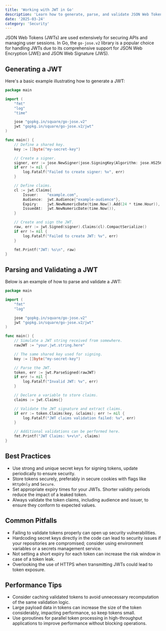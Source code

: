 ```yaml
---
title: 'Working with JWT in Go'
description: 'Learn how to generate, parse, and validate JSON Web Tokens (JWTs) in Go using the popular go-jose.v2 library'
date: '2025-03-24'
category: 'Security'
---
```


JSON Web Tokens (JWTs) are used extensively for securing APIs and managing user sessions. In Go, the `go-jose.v2` library is a popular choice for handling JWTs due to its comprehensive support for JSON Web Encryption (JWE) and JSON Web Signature (JWS).

## Generating a JWT

Here's a basic example illustrating how to generate a JWT:

```go
package main

import (
	"fmt"
	"log"
	"time"

	jose "gopkg.in/square/go-jose.v2"
	jwt "gopkg.in/square/go-jose.v2/jwt"
)

func main() {
	// Define a shared key.
	key := []byte("my-secret-key")

	// Create a signer.
	signer, err := jose.NewSigner(jose.SigningKey{Algorithm: jose.HS256, Key: key}, nil)
	if err != nil {
		log.Fatalf("Failed to create signer: %v", err)
	}

	// Define claims.
	cl := jwt.Claims{
		Issuer:    "example.com",
		Audience:  jwt.Audience{"example-audience"},
		Expiry:    jwt.NewNumericDate(time.Now().Add(24 * time.Hour)),
		IssuedAt:  jwt.NewNumericDate(time.Now()),
	}

	// Create and sign the JWT.
	raw, err := jwt.Signed(signer).Claims(cl).CompactSerialize()
	if err != nil {
		log.Fatalf("Failed to create JWT: %v", err)
	}

	fmt.Printf("JWT: %s\n", raw)
}
```

## Parsing and Validating a JWT

Below is an example of how to parse and validate a JWT:

```go
package main

import (
	"fmt"
	"log"

	jose "gopkg.in/square/go-jose.v2"
	jwt "gopkg.in/square/go-jose.v2/jwt"
)

func main() {
	// Simulate a JWT string received from somewhere.
	rawJWT := "your.jwt.string.here"

	// The same shared key used for signing.
	key := []byte("my-secret-key")

	// Parse the JWT.
	token, err := jwt.ParseSigned(rawJWT)
	if err != nil {
		log.Fatalf("Invalid JWT: %v", err)
	}

	// Declare a variable to store claims.
	claims := jwt.Claims{}

	// Validate the JWT signature and extract claims.
	if err := token.Claims(key, &claims); err != nil {
		log.Fatalf("JWT claims validation failed: %v", err)
	}

	// Additional validations can be performed here.
	fmt.Printf("JWT Claims: %+v\n", claims)
}
```

## Best Practices

- Use strong and unique secret keys for signing tokens, update periodically to ensure security.
- Store tokens securely, preferably in secure cookies with flags like `HttpOnly` and `Secure`.
- Set appropriate expiry times for your JWTs. Shorter validity periods reduce the impact of a leaked token.
- Always validate the token claims, including audience and issuer, to ensure they conform to expected values.

## Common Pitfalls

- Failing to validate tokens properly can open up security vulnerabilities.
- Hardcoding secret keys directly in the code can lead to security issues if your repositories are compromised; consider using environment variables or a secrets management service.
- Not setting a short expiry for each token can increase the risk window in case of a token leak.
- Overlooking the use of HTTPS when transmitting JWTs could lead to token exposure.

## Performance Tips

- Consider caching validated tokens to avoid unnecessary recomputation of the same validation logic.
- Large payload data in tokens can increase the size of the token considerably, impacting performance, so keep tokens small.
- Use goroutines for parallel token processing in high-throughput applications to improve performance without blocking operations.